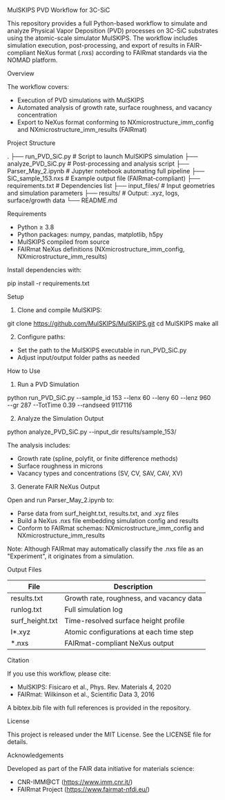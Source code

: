 MulSKIPS PVD Workflow for 3C-SiC

This repository provides a full Python-based workflow to simulate and analyze Physical Vapor Deposition (PVD) processes on 3C-SiC substrates using the atomic-scale simulator MulSKIPS. The workflow includes simulation execution, post-processing, and export of results in FAIR-compliant NeXus format (.nxs) according to FAIRmat standards via the NOMAD platform.

Overview

The workflow covers:
- Execution of PVD simulations with MulSKIPS  
- Automated analysis of growth rate, surface roughness, and vacancy concentration  
- Export to NeXus format conforming to NXmicrostructure_imm_config and NXmicrostructure_imm_results (FAIRmat)

Project Structure

.
├── run_PVD_SiC.py            # Script to launch MulSKIPS simulation
├── analyze_PVD_SiC.py        # Post-processing and analysis script
├── Parser_May_2.ipynb        # Jupyter notebook automating full pipeline
├── SiC_sample_153.nxs        # Example output file (FAIRmat-compliant)
├── requirements.txt          # Dependencies list
├── input_files/              # Input geometries and simulation parameters
├── results/                  # Output: .xyz, logs, surface/growth data
└── README.md

Requirements

- Python ≥ 3.8  
- Python packages: numpy, pandas, matplotlib, h5py  
- MulSKIPS compiled from source  
- FAIRmat NeXus definitions (NXmicrostructure_imm_config, NXmicrostructure_imm_results)

Install dependencies with:

pip install -r requirements.txt

Setup

1. Clone and compile MulSKIPS:

git clone https://github.com/MulSKIPS/MulSKIPS.git
cd MulSKIPS
make all

2. Configure paths:
- Set the path to the MulSKIPS executable in run_PVD_SiC.py
- Adjust input/output folder paths as needed

How to Use

1. Run a PVD Simulation

python run_PVD_SiC.py --sample_id 153 --lenx 60 --leny 60 --lenz 960 \
                      --gr 287 --TotTime 0.39 --randseed 9117116

2. Analyze the Simulation Output

python analyze_PVD_SiC.py --input_dir results/sample_153/

The analysis includes:
- Growth rate (spline, polyfit, or finite difference methods)
- Surface roughness in microns
- Vacancy types and concentrations (SV, CV, SAV, CAV, XV)

3. Generate FAIR NeXus Output

Open and run Parser_May_2.ipynb to:
- Parse data from surf_height.txt, results.txt, and .xyz files
- Build a NeXus .nxs file embedding simulation config and results
- Conform to FAIRmat schemas: NXmicrostructure_imm_config and NXmicrostructure_imm_results

Note: Although FAIRmat may automatically classify the .nxs file as an "Experiment", it originates from a simulation.

Output Files

File              | Description
----------------- | ----------------------------------------
results.txt       | Growth rate, roughness, and vacancy data
runlog.txt        | Full simulation log
surf_height.txt   | Time-resolved surface height profile
I*.xyz            | Atomic configurations at each time step
*.nxs             | FAIRmat-compliant NeXus output

Citation

If you use this workflow, please cite:
- MulSKIPS: Fisicaro et al., Phys. Rev. Materials 4, 2020
- FAIRmat: Wilkinson et al., Scientific Data 3, 2016

A bibtex.bib file with full references is provided in the repository.

License

This project is released under the MIT License. See the LICENSE file for details.

Acknowledgements

Developed as part of the FAIR data initiative for materials science:
- CNR-IMM@CT (https://www.imm.cnr.it/)
- FAIRmat Project (https://www.fairmat-nfdi.eu/)
